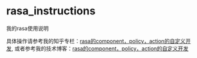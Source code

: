# rasa_instructions
我的rasa使用说明

具体操作请参考我的知乎专栏：[rasa的component，policy，action的自定义开发](https://zhuanlan.zhihu.com/p/93245098), 或者参考我的技术博客：[rasa的component，policy，action的自定义开发](https://blog.csdn.net/hero00e/article/details/103341471)
